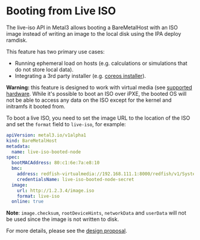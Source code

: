 # Booting from Live ISO

The live-iso API in Metal3 allows booting a BareMetalHost with an ISO image
instead of writing an image to the local disk using the IPA deploy ramdisk.

This feature has two primary use cases:

- Running ephemeral load on hosts (e.g. calculations or simulations that do not
  store local data).
- Integrating a 3rd party installer (e.g. [coreos
  installer](https://docs.fedoraproject.org/en-US/fedora-coreos/bare-metal/)).

**Warning:** this feature is designed to work with virtual media (see
[supported hardware](./supported_hardware.md). While it's possible to boot an
ISO over iPXE, the booted OS will not be able to access any data on the ISO
except for the kernel and initramfs it booted from.

To boot a live ISO, you need to set the image URL to the location of the ISO
and set the `format` field to `live-iso`, for example:

```yaml
apiVersion: metal3.io/v1alpha1
kind: BareMetalHost
metadata:
  name: live-iso-booted-node
spec:
  bootMACAddress: 80:c1:6e:7a:e8:10
  bmc:
    address: redfish-virtualmedia://192.168.111.1:8000/redfish/v1/Systems/1
    credentialsName: live-iso-booted-node-secret
  image:
    url: http://1.2.3.4/image.iso
    format: live-iso
  online: true
```

**Note**: `image.checksum`, `rootDeviceHints`, `networkData` and `userData`
will not be used since the image is not written to disk.

For more details, please see the [design proposal](https://github.com/metal3-io/metal3-docs/blob/main/design/baremetal-operator/bmh_live_iso.md).
